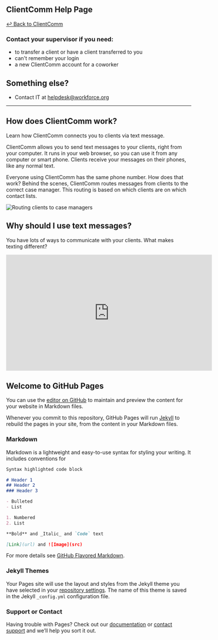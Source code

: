 ## ClientComm Help Page

[↩  Back to ClientComm](https://clientcomm.workforce.org/)


### Contact your supervisor if you need:
- to transfer a client or have a client transferred to you
- can't remember your login
- a new ClientComm account for a coworker

## Something else?
- Contact IT at helpdesk@workforce.org

---

## How does ClientComm work?

Learn how ClientComm connects you to clients via text message.

ClientComm allows you to send text messages to your clients, right from your computer. It runs in your web browser, so you can use it from any computer or smart phone. Clients receive your messages on their phones, like any normal text. 

Everyone using ClientComm has the same phone number. How does that work? Behind the scenes, ClientComm routes messages from clients to the correct case manager. This routing is based on which clients are on which contact lists.

![Routing clients to case managers](https://static.notion-static.com/4d288cc96ec44fe287dbc71a35ae3dde/unclaimedclient.gif)

## Why should I use text messages?

You have lots of ways to communicate with your clients. What makes texting different?
<iframe width="560" height="315" src="https://www.youtube.com/embed/W-zkNkGnK34" frameborder="0" allowfullscreen></iframe>


## Welcome to GitHub Pages

You can use the [editor on GitHub](https://github.com/codeforamerica/clientcommhelp/edit/master/README.md) to maintain and preview the content for your website in Markdown files.

Whenever you commit to this repository, GitHub Pages will run [Jekyll](https://jekyllrb.com/) to rebuild the pages in your site, from the content in your Markdown files.

### Markdown

Markdown is a lightweight and easy-to-use syntax for styling your writing. It includes conventions for

```markdown
Syntax highlighted code block

# Header 1
## Header 2
### Header 3

- Bulleted
- List

1. Numbered
2. List

**Bold** and _Italic_ and `Code` text

[Link](url) and ![Image](src)
```

For more details see [GitHub Flavored Markdown](https://guides.github.com/features/mastering-markdown/).

### Jekyll Themes

Your Pages site will use the layout and styles from the Jekyll theme you have selected in your [repository settings](https://github.com/codeforamerica/clientcommhelp/settings). The name of this theme is saved in the Jekyll `_config.yml` configuration file.

### Support or Contact

Having trouble with Pages? Check out our [documentation](https://help.github.com/categories/github-pages-basics/) or [contact support](https://github.com/contact) and we’ll help you sort it out.
